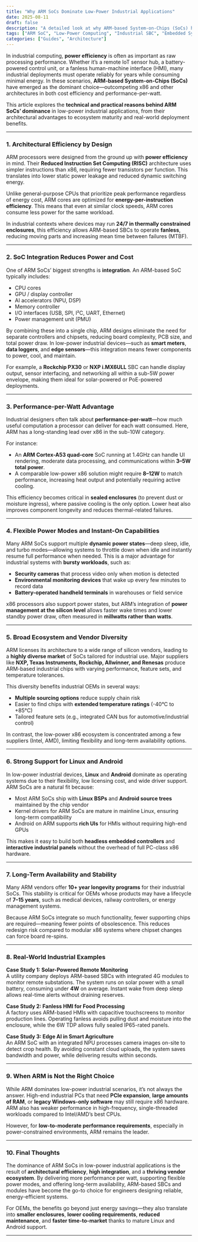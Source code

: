 ```yaml
---
title: "Why ARM SoCs Dominate Low-Power Industrial Applications"
date: 2025-08-11
draft: false
description: "A detailed look at why ARM-based System-on-Chips (SoCs) have become the leading choice for low-power industrial applications, covering efficiency, flexibility, ecosystem, and real-world case studies."
tags: ["ARM SoC", "Low-Power Computing", "Industrial SBC", "Embedded Systems", "Edge Computing"]
categories: ["Guides", "Architecture"]
---
```


In industrial computing, **power efficiency** is often as important as raw processing performance. Whether it’s a remote IoT sensor hub, a battery-powered control unit, or a fanless human-machine interface (HMI), many industrial deployments must operate reliably for years while consuming minimal energy. In these scenarios, **ARM-based System-on-Chips (SoCs)** have emerged as the dominant choice—outcompeting x86 and other architectures in both cost efficiency and performance-per-watt.

This article explores the **technical and practical reasons behind ARM SoCs’ dominance** in low-power industrial applications, from their architectural advantages to ecosystem maturity and real-world deployment benefits.

---

### 1. Architectural Efficiency by Design

ARM processors were designed from the ground up with **power efficiency** in mind. Their **Reduced Instruction Set Computing (RISC)** architecture uses simpler instructions than x86, requiring fewer transistors per function. This translates into lower static power leakage and reduced dynamic switching energy.

Unlike general-purpose CPUs that prioritize peak performance regardless of energy cost, ARM cores are optimized for **energy-per-instruction efficiency**. This means that even at similar clock speeds, ARM cores consume less power for the same workload.

In industrial contexts where devices may run **24/7 in thermally constrained enclosures**, this efficiency allows ARM-based SBCs to operate **fanless**, reducing moving parts and increasing mean time between failures (MTBF).

---

### 2. SoC Integration Reduces Power and Cost

One of ARM SoCs’ biggest strengths is **integration**. An ARM-based SoC typically includes:  
- CPU cores  
- GPU / display controller  
- AI accelerators (NPU, DSP)  
- Memory controller  
- I/O interfaces (USB, SPI, I²C, UART, Ethernet)  
- Power management unit (PMU)

By combining these into a single chip, ARM designs eliminate the need for separate controllers and chipsets, reducing board complexity, PCB size, and total power draw. In low-power industrial devices—such as **smart meters**, **data loggers**, and **edge sensors**—this integration means fewer components to power, cool, and maintain.

For example, a **Rockchip PX30** or **NXP i.MX6ULL** SBC can handle display output, sensor interfacing, and networking all within a sub-5W power envelope, making them ideal for solar-powered or PoE-powered deployments.

---

### 3. Performance-per-Watt Advantage

Industrial designers often talk about **performance-per-watt**—how much useful computation a processor can deliver for each watt consumed. Here, ARM has a long-standing lead over x86 in the sub-10W category.

For instance:  
- An **ARM Cortex-A53 quad-core** SoC running at 1.4GHz can handle UI rendering, moderate data processing, and communications within **3–5W total power**.  
- A comparable low-power x86 solution might require **8–12W** to match performance, increasing heat output and potentially requiring active cooling.

This efficiency becomes critical in **sealed enclosures** (to prevent dust or moisture ingress), where passive cooling is the only option. Lower heat also improves component longevity and reduces thermal-related failures.

---

### 4. Flexible Power Modes and Instant-On Capabilities

Many ARM SoCs support multiple **dynamic power states**—deep sleep, idle, and turbo modes—allowing systems to throttle down when idle and instantly resume full performance when needed. This is a major advantage for industrial systems with **bursty workloads**, such as:

- **Security cameras** that process video only when motion is detected  
- **Environmental monitoring devices** that wake up every few minutes to record data  
- **Battery-operated handheld terminals** in warehouses or field service

x86 processors also support power states, but ARM’s integration of **power management at the silicon level** allows faster wake times and lower standby power draw, often measured in **millwatts rather than watts**.

---

### 5. Broad Ecosystem and Vendor Diversity

ARM licenses its architecture to a wide range of silicon vendors, leading to a **highly diverse market** of SoCs tailored for industrial use. Major suppliers like **NXP, Texas Instruments, Rockchip, Allwinner, and Renesas** produce ARM-based industrial chips with varying performance, feature sets, and temperature tolerances.

This diversity benefits industrial OEMs in several ways:  
- **Multiple sourcing options** reduce supply chain risk  
- Easier to find chips with **extended temperature ratings** (-40°C to +85°C)  
- Tailored feature sets (e.g., integrated CAN bus for automotive/industrial control)

In contrast, the low-power x86 ecosystem is concentrated among a few suppliers (Intel, AMD), limiting flexibility and long-term availability options.

---

### 6. Strong Support for Linux and Android

In low-power industrial devices, **Linux** and **Android** dominate as operating systems due to their flexibility, low licensing cost, and wide driver support. ARM SoCs are a natural fit because:

- Most ARM SoCs ship with **Linux BSPs** and **Android source trees** maintained by the chip vendor  
- Kernel drivers for ARM SoCs are mature in mainline Linux, ensuring long-term compatibility  
- Android on ARM supports **rich UIs** for HMIs without requiring high-end GPUs

This makes it easy to build both **headless embedded controllers** and **interactive industrial panels** without the overhead of full PC-class x86 hardware.

---

### 7. Long-Term Availability and Stability

Many ARM vendors offer **10+ year longevity programs** for their industrial SoCs. This stability is critical for OEMs whose products may have a lifecycle of **7–15 years**, such as medical devices, railway controllers, or energy management systems.

Because ARM SoCs integrate so much functionality, fewer supporting chips are required—meaning fewer points of obsolescence. This reduces redesign risk compared to modular x86 systems where chipset changes can force board re-spins.

---

### 8. Real-World Industrial Examples

**Case Study 1: Solar-Powered Remote Monitoring**  
A utility company deploys ARM-based SBCs with integrated 4G modules to monitor remote substations. The system runs on solar power with a small battery, consuming under **4W** on average. Instant wake from deep sleep allows real-time alerts without draining reserves.

**Case Study 2: Fanless HMI for Food Processing**  
A factory uses ARM-based HMIs with capacitive touchscreens to monitor production lines. Operating fanless avoids pulling dust and moisture into the enclosure, while the 6W TDP allows fully sealed IP65-rated panels.

**Case Study 3: Edge AI in Smart Agriculture**  
An ARM SoC with an integrated NPU processes camera images on-site to detect crop health. By avoiding constant cloud uploads, the system saves bandwidth and power, while delivering results within seconds.

---

### 9. When ARM is Not the Right Choice

While ARM dominates low-power industrial scenarios, it’s not always the answer. High-end industrial PCs that need **PCIe expansion**, **large amounts of RAM**, or **legacy Windows-only software** may still require x86 hardware. ARM also has weaker performance in high-frequency, single-threaded workloads compared to Intel/AMD’s best CPUs.

However, for **low-to-moderate performance requirements**, especially in power-constrained environments, ARM remains the leader.

---

### 10. Final Thoughts

The dominance of ARM SoCs in low-power industrial applications is the result of **architectural efficiency**, **high integration**, and a **thriving vendor ecosystem**. By delivering more performance per watt, supporting flexible power modes, and offering long-term availability, ARM-based SBCs and modules have become the go-to choice for engineers designing reliable, energy-efficient systems.

For OEMs, the benefits go beyond just energy savings—they also translate into **smaller enclosures**, **lower cooling requirements**, **reduced maintenance**, and **faster time-to-market** thanks to mature Linux and Android support.

---